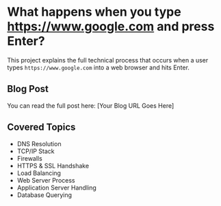# What happens when you type https://www.google.com and press Enter?

This project explains the full technical process that occurs when a user types `https://www.google.com` into a web browser and hits Enter.

## Blog Post

You can read the full post here: [Your Blog URL Goes Here]

## Covered Topics

- DNS Resolution
- TCP/IP Stack
- Firewalls
- HTTPS & SSL Handshake
- Load Balancing
- Web Server Process
- Application Server Handling
- Database Querying